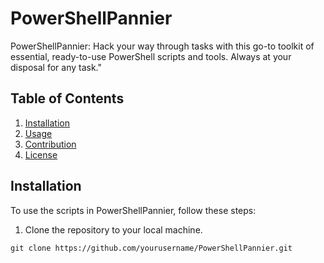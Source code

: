 # PowerShellPannier

PowerShellPannier: Hack your way through tasks with this go-to toolkit of essential, ready-to-use PowerShell scripts and tools. Always at your disposal for any task."

## Table of Contents

1. [Installation](#installation)
2. [Usage](#usage)
3. [Contribution](#contribution)
4. [License](#license)

## Installation

To use the scripts in PowerShellPannier, follow these steps:

1. Clone the repository to your local machine.
```shell
git clone https://github.com/yourusername/PowerShellPannier.git

